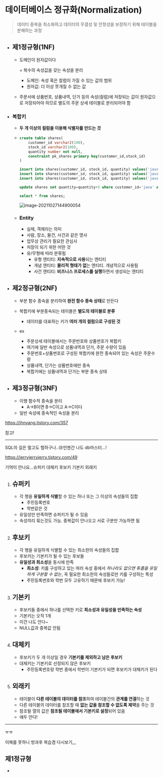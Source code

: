 # 데이터베이스 정규화(Normalization)

> 데이터 중복을 최소화하고 데이터의 무결성 및 안정성을 보장하기 위해 테이블을 분해하는 과정

- ## 제1정규형(1NF)

  - 도메인이 원자값이다

    = 복수의 속성값을 갖는 속성을 분리

    - 도메인: 속성 혹은 칼럼이 가질 수 있는 값의 범위
    - 원자값: 더 이상 쪼개질 수 없는 값

  - 주문서에 상품번호, 상품내역, 단가 등의 속성(컬럼)에 저장되는 값이 원자값으로 저장되어야 하므로 별도의 주문 상세 테이블로 분리되어야 함

  

- ### 복합키

  - **두 개 이상의 컬럼을 이용해 식별자를 만드는 것**

  - ```sql
    create table shares(
    	customer_id varchar2(100),
    	stock_id varchar2(100),
    	quantity number not null,
    	constraint pk_shares primary key(customer_id,stock_id)
    )
    
    insert into shares(customer_id, stock_id, quantity) values('java','삼성',10);
    insert into shares(customer_id, stock_id, quantity) values('java','LG',20);
    insert into shares(customer_id, stock_id, quantity) values('java','삼성',5);
    
    update shares set quantity=quantity+5 where customer_id='java' and stock_id='삼성';
    
    select * from shares;
    ```

    ![image-20211027144900054](C:\Users\MIN\TIL\SQL\KOSTA_1027.assets\image-20211027144900054.png)

  - ### Entity

    - 실체, 객체라는 의미
    - 사람, 장소, 물건, 사건과 같은 명사
    - 업무상 관리가 필요한 관심사
    - 저장이 되기 위한 어떤 것
    - 유/무형에 따라 분류됨
      - 유형 엔티티: **지속적으로 사용**되는 엔티티
      - 개념 엔티티: **물리적 형태가 없**는 엔티티. 개념적으로 사용됨
      - 사건 엔티티: **비즈니스 프로세스를 실행**하면서 생성되는 엔티티

- ## 제2정규형(2NF)

  - 부분 함수 종속을 분리하여 **완전 함수 종속 상태**로 만든다

  - 복합키에 부분종속되는 테이블은 **별도의 테이블로 분류**

    - 데이터를 대표하는 키가 **여러 개의 컬럼으로 구성된 것**

  - ex

    - 주문상세 테이블에서는 주문번호와 상품번호가 복합키
    - 여기에 일반 속성으로 상품내역과 단가, 주문 수량이 있음
    - 주문번호+상품번호로 구성된 복합키에 완전 종속되어 있는 속성은 주문수량
    - 상품내역, 단가는 상품번호에만 종속
    - 복합키에는 상품내역과 단가는 부분 종속 상태

    

- ## 제3정규형(3NF)

  - 이행 함수적 종속을 분리
    - A->B이면 B->C이고 A->C이다
  - 일반 속성에 종속적인 속성을 분리



https://jhnyang.tistory.com/357

참고!

--------

SQL의 길은 멀고도 험하구나..:cry:언젠간 나도 db마스터...!

https://jerryjerryjerry.tistory.com/49

기억이 안나요...슈퍼키 대체키 후보키 기본키 외래키

1. ## 슈퍼키

   - 각 행을 **유일하게 식별**할 수 있는 하나 또는 그 이상의 속성들의 집합 
     - 주민등록번호
     - 학번같은 것
   - 유일성만 만족하면 슈퍼키가 될 수 있음
   - 속성끼리 묶는것도 가능. 중복값이 안나오고 서로 구분만 가능하면 됨

   

2. ## 후보키

   - 각 행을 유일하게 식별할 수 있는 최소한의 속성들의 집합
   - 후보키는 기본키가 될 수 있는 후보들
   - **유일성과 최소성**을 동시에 만족
     - **최소성**: 키를 구성하고 있는 여러 속성 중에서 *하나라도 없으면 튜플을 유일하게 구분할 수 없는*, 꼭 필요한 최소한의 속성들로만 키를 구성하는 특성
     - 주민등록번호와 학번 모두 고유하기 때문에 후보키 가능!

3. ## 기본키

   - 후보키들 중에서 하나를 선택한 키로 **최소성과 유일성을 만족하는 속성**
   - 기본키는 오직 1개
   - 이건 나도 안다~
   - NULL값과 중복값 안됨

4. ## 대체키

   - 후보키가 두 개 이상일 경우 **기본키를 제외하고 남은 후보키**
   - 대체키는 기본키로 선정되지 않은 후보키
     - 주민등록번호랑 학번 중에서 학번이 기본키가 되면 후보키가 대체키가 된다

5. ## 외래키

   - 테이블이 **다른 테이블의 데이터를 참조**하여 테이블간의 **관계를 연결**하는 것
   - 다른 테이블의 데이터를 참조할 때 **없는 값을 참조할 수 없도록 제약**을 주는 것
   - 참조될 열의 값은 **참조될 테이블에서 기본키로 설정**되어 있음
   - 얘두 안다!

----------

ㅠㅠ

이해를 못하니 방과후 복습겸 다시보기,,,





## 제1정규형

- 